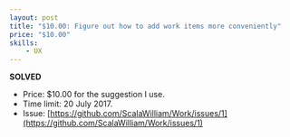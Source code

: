 ```yaml
---
layout: post
title: "$10.00: Figure out how to add work items more conveniently"
price: "$10.00"
skills:
    - UX
---
```


**SOLVED**

- Price: $10.00 for the suggestion I use.
- Time limit: 20 July 2017.
- Issue: [https://github.com/ScalaWilliam/Work/issues/1](https://github.com/ScalaWilliam/Work/issues/1)
